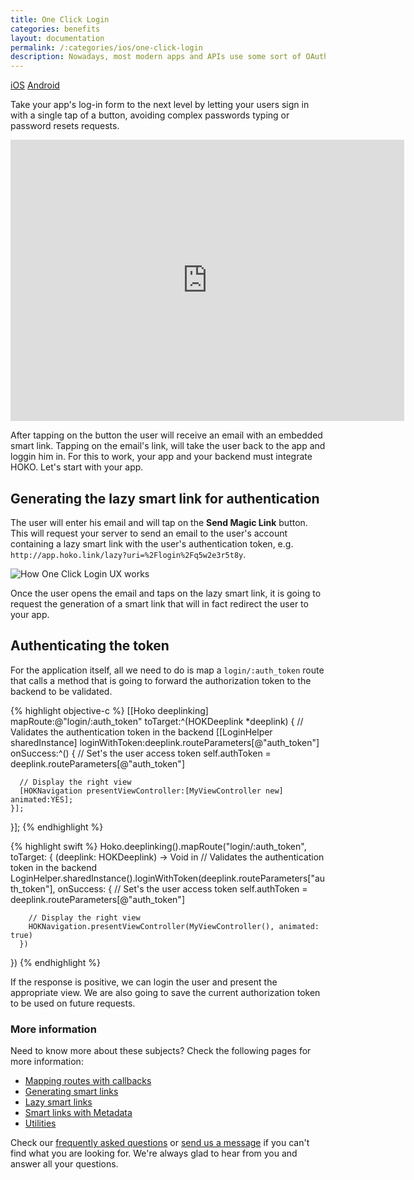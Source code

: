 ```yaml
---
title: One Click Login
categories: benefits
layout: documentation
permalink: /:categories/ios/one-click-login
description: Nowadays, most modern apps and APIs use some sort of OAuth or another token-based login session. With HOKO you can leverage it to the next level.
---
```


<a href="#" class="tab active">iOS</a>
<a href="http://support.hokolinks.com/benefits/android/one-click-login/" class="tab">Android</a>

Take your app's log-in form to the next level by letting your users sign in with a single tap of a
button, avoiding complex passwords typing or password resets requests.

<iframe width="630" height="450" src="https://www.youtube.com/embed/pr4SSCID0uM" frameborder="0" allowfullscreen></iframe>

After tapping on the button the user will receive an email with an embedded smart link. Tapping on
the email's link, will take the user back to the app and loggin him in.
For this to work, your app and your backend must integrate HOKO. Let's start with your app.

## Generating the lazy smart link for authentication

The user will enter his email and will tap on the **Send Magic Link** button.
This will request your server to send an email to the user's account containing a lazy smart link
with the user's authentication token, e.g. `http://app.hoko.link/lazy?uri=%2Flogin%2Fq5w2e3r5t8y`.

![How One Click Login UX works](https://s3-eu-west-1.amazonaws.com/hoko-blog/one_click_login_diagram.png)

Once the user opens the email and taps on the lazy smart link, it is going to request the generation
of a smart link that will in fact redirect the user to your app.

## Authenticating the token

For the application itself, all we need to do is map a `login/:auth_token` route that calls a method
that is going to forward the authorization token to the backend to be validated.

{% highlight objective-c %}
[[Hoko deeplinking] mapRoute:@"login/:auth_token"
                    toTarget:^(HOKDeeplink *deeplink) {
  // Validates the authentication token in the backend
  [[LoginHelper sharedInstance] loginWithToken:deeplink.routeParameters[@"auth_token"]
    onSuccess:^() {
      // Set's the user access token
      self.authToken = deeplink.routeParameters[@"auth_token"]

      // Display the right view
      [HOKNavigation presentViewController:[MyViewController new] animated:YES];
    }];
}];
{% endhighlight %}

{% highlight swift %}
Hoko.deeplinking().mapRoute("login/:auth_token", toTarget: {
  (deeplink: HOKDeeplink) -> Void in
    // Validates the authentication token in the backend
    LoginHelper.sharedInstance().loginWithToken(deeplink.routeParameters["auth_token"],
      onSuccess: {
        // Set's the user access token
        self.authToken = deeplink.routeParameters[@"auth_token"]

        // Display the right view
        HOKNavigation.presentViewController(MyViewController(), animated: true)
      })
})
{% endhighlight %}

If the response is positive, we can login the user and present the appropriate view. We are also
going to save the current authorization token to be used on future requests.

### More information

Need to know more about these subjects? Check the following pages for more information:

- [Mapping routes with callbacks](http://support.hokolinks.com/ios/ios-deeplinking/#route-mapping)
- [Generating smart links](http://support.hokolinks.com/ios/ios-deeplinking/#smart-link-generation)
- [Lazy smart links](http://support.hokolinks.com/api/rest-creating-lazy-smartlinks)
- [Smart links with Metadata](http://support.hokolinks.com/ios/ios-deeplinking/#metadata)
- [Utilities](http://support.hokolinks.com/ios/ios-utilities/)

Check our [frequently asked questions](http://support.hokolinks.com/faq/) or [send us a message](mailto:support@hokolinks.com) if you can't find what you are looking for. We're always glad
to hear from you and answer all your questions.
